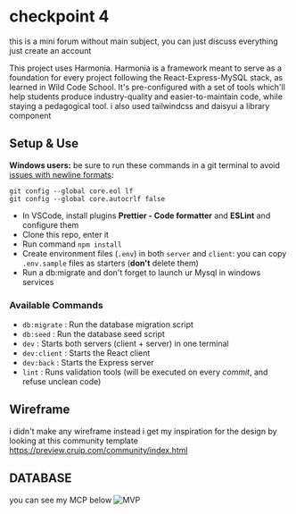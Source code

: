 # checkpoint 4
this is a mini forum without main subject, you can just discuss everything just create an account


This project uses Harmonia. Harmonia is a framework meant to serve as a foundation for every project following the React-Express-MySQL stack, as learned in Wild Code School.
It's pre-configured with a set of tools which'll help students produce industry-quality and easier-to-maintain code, while staying a pedagogical tool.
i also used tailwindcss and daisyui a library component 

## Setup & Use

**Windows users:** be sure to run these commands in a git terminal to avoid [issues with newline formats](https://en.wikipedia.org/wiki/Newline#Issues_with_different_newline_formats):

```
git config --global core.eol lf
git config --global core.autocrlf false
```

- In VSCode, install plugins **Prettier - Code formatter** and **ESLint** and configure them
- Clone this repo, enter it
- Run command `npm install`
- Create environment files (`.env`) in both `server` and `client`: you can copy `.env.sample` files as starters (**don't** delete them)
- Run a db:migrate and don't forget to launch ur Mysql in windows services

### Available Commands

- `db:migrate` : Run the database migration script
- `db:seed` : Run the database seed script
- `dev` : Starts both servers (client + server) in one terminal
- `dev:client` : Starts the React client
- `dev:back` : Starts the Express server
- `lint` : Runs validation tools (will be executed on every _commit_, and refuse unclean code)

## Wireframe

i didn't make any wireframe instead i get my inspiration for the design by looking at this community template https://preview.cruip.com/community/index.html

## DATABASE 
you can see my MCP below 
![MVP](https://github.com/user-attachments/assets/d9a51cf5-da4b-490f-a20f-c63536526e71)


